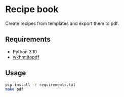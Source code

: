 # Recipe book

Create recipes from templates and export them to pdf.

## Requirements

- Python 3.10
- [wkhmtltopdf](https://wkhtmltopdf.org/downloads.html)


## Usage

```bash
pip install -r requirements.txt
make pdf
```

